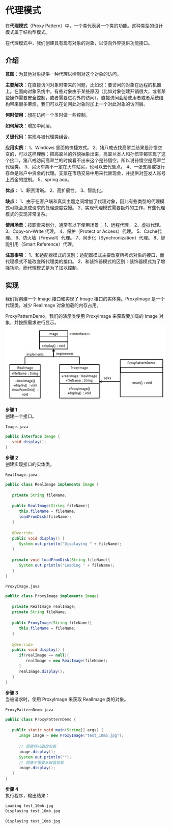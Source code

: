 # 代理模式

在**代理模式**（Proxy Pattern）中，一个类代表另一个类的功能。这种类型的设计模式属于结构型模式。  

在代理模式中，我们创建具有现有对象的对象，以便向外界提供功能接口。  

## 介绍  
**意图**：为其他对象提供一种代理以控制对这个对象的访问。  

**主要解决**：在直接访问对象时带来的问题，比如说：要访问的对象在远程的机器上。在面向对象系统中，有些对象由于某些原因（比如对象创建开销很大，或者某些操作需要安全控制，或者需要进程外的访问），直接访问会给使用者或者系统结构带来很多麻烦，我们可以在访问此对象时加上一个对此对象的访问层。  

**何时使用**：想在访问一个类时做一些控制。  

**如何解决**：增加中间层。  

**关键代码**：实现与被代理类组合。  

**应用实例**： 1、Windows 里面的快捷方式。 2、猪八戒去找高翠兰结果是孙悟空变的，可以这样理解：把高翠兰的外貌抽象出来，高翠兰本人和孙悟空都实现了这个接口，猪八戒访问高翠兰的时候看不出来这个是孙悟空，所以说孙悟空是高翠兰代理类。 3、买火车票不一定在火车站买，也可以去代售点。 4、一张支票或银行存单是账户中资金的代理。支票在市场交易中用来代替现金，并提供对签发人账号上资金的控制。 5、spring aop。  

**优点**： 1、职责清晰。 2、高扩展性。 3、智能化。  

**缺点**： 1、由于在客户端和真实主题之间增加了代理对象，因此有些类型的代理模式可能会造成请求的处理速度变慢。 2、实现代理模式需要额外的工作，有些代理模式的实现非常复杂。  

**使用场景**：按职责来划分，通常有以下使用场景： 1、远程代理。 2、虚拟代理。 3、Copy-on-Write 代理。 4、保护（Protect or Access）代理。 5、Cache代理。 6、防火墙（Firewall）代理。 7、同步化（Synchronization）代理。 8、智能引用（Smart Reference）代理。  

**注意事项**： 1、和适配器模式的区别：适配器模式主要改变所考虑对象的接口，而代理模式不能改变所代理类的接口。 2、和装饰器模式的区别：装饰器模式为了增强功能，而代理模式是为了加以控制。  

## 实现
我们将创建一个 Image 接口和实现了 Image 接口的实体类。ProxyImage 是一个代理类，减少 RealImage 对象加载的内存占用。  

ProxyPatternDemo，我们的演示类使用 ProxyImage 来获取要加载的 Image 对象，并按照需求进行显示。  
![代理模式的 UML 图](../../../images/设计模式/菜鸟教程/代理模式实现图.jpg)

**步骤 1**  
创建一个接口。  

`Image.java`
```java
public interface Image {
   void display();
}
```

**步骤 2**  
创建实现接口的实体类。  

`RealImage.java`  
```java
public class RealImage implements Image {
 
   private String fileName;
 
   public RealImage(String fileName){
      this.fileName = fileName;
      loadFromDisk(fileName);
   }
 
   @Override
   public void display() {
      System.out.println("Displaying " + fileName);
   }
 
   private void loadFromDisk(String fileName){
      System.out.println("Loading " + fileName);
   }
}
```

`ProxyImage.java`  
```java
public class ProxyImage implements Image{
 
   private RealImage realImage;
   private String fileName;
 
   public ProxyImage(String fileName){
      this.fileName = fileName;
   }
 
   @Override
   public void display() {
      if(realImage == null){
         realImage = new RealImage(fileName);
      }
      realImage.display();
   }
}
```

**步骤 3**  
当被请求时，使用 ProxyImage 来获取 RealImage 类的对象。  

`ProxyPatternDemo.java`
```java
public class ProxyPatternDemo {
   
   public static void main(String[] args) {
      Image image = new ProxyImage("test_10mb.jpg");
 
      // 图像将从磁盘加载
      image.display(); 
      System.out.println("");
      // 图像不需要从磁盘加载
      image.display();  
   }
}
```

**步骤 4**  
执行程序，输出结果：  
```
Loading test_10mb.jpg
Displaying test_10mb.jpg

Displaying test_10mb.jpg
```